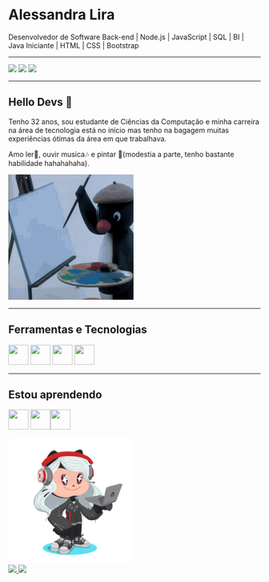 # Alessandra Lira

Desenvolvedor de Software Back-end | Node.js | JavaScript | SQL | BI | Java Iniciante | HTML | CSS | Bootstrap
<hr>
<div>
<a href="https://instagram.com/alle.lira" target="_blank"><img loading="lazy" src="https://img.shields.io/badge/-Instagram-%23E4405F?style=for-the-badge&logo=instagram&logoColor=white" target="_blank"></a>
<a href = "allelirads@gmail.com"><img loading="lazy" src="https://img.shields.io/badge/Gmail-D14836?style=for-the-badge&logo=gmail&logoColor=white" target="_blank"></a>
<a href="https://www.linkedin.com/in/alessandra-lira-silva/" target="_blank"><img loading="lazy" src="https://img.shields.io/badge/-LinkedIn-%230077B5?style=for-the-badge&logo=linkedin&logoColor=white" target="_blank"></a>  
</div>

<hr>

## Hello Devs 👋

Tenho 32 anos, sou estudante de Ciências da Computação e minha carreira na área de tecnologia está no início mas tenho na bagagem muitas experiências ótimas da área em que trabalhava.

Amo ler📖, ouvir musica🎶 e pintar 🎨(modestia a parte, tenho bastante habilidade hahahahaha).

<img loading="lazy" src="/img/pingu-art.gif" width="250" height="250">

<hr>

## Ferramentas e Tecnologias

<img loading="lazy" src="https://cdn.jsdelivr.net/gh/devicons/devicon/icons/git/git-original.svg" width="40" height="40"/> <img loading="lazy" src="https://cdn.jsdelivr.net/gh/devicons/devicon/icons/tomcat/tomcat-original-wordmark.svg" width="40" height="40"/> <img loading="lazy" src="https://cdn.jsdelivr.net/gh/devicons/devicon/icons/html5/html5-original.svg" width="40" height="40"/> <img loading="lazy" src="https://cdn.jsdelivr.net/gh/devicons/devicon/icons/css3/css3-original.svg" width="40" height="40"/>



<hr>

## Estou aprendendo
<img loading="lazy" src="https://cdn.jsdelivr.net/gh/devicons/devicon/icons/javascript/javascript-original.svg" width="40" height="40"/> <img loading="lazy" src="https://cdn.jsdelivr.net/gh/devicons/devicon/icons/nodejs/nodejs-original.svg" width="40" height="40"/><img loading="lazy" src="https://cdn.jsdelivr.net/gh/devicons/devicon/icons/java/java-original.svg" width="40" height="40"/>



  <img loading="lazy" src="/img/AlleLira.png" width="250" height="250">


<div>
<a href="https://github.com/allelira">
<img loading="lazy" height="180em" src="https://github-readme-stats.vercel.app/api/top-langs/?username=allelira&layout=compact&langs_count=7&theme=dracula"/>
<img loading="lazy" height="180em" src="https://github-readme-stats.vercel.app/api?username=allelira&show_icons=true&theme=dracula&include_all_commits=true&count_private=true"/>
</div>
